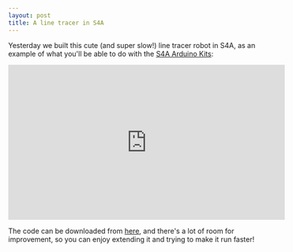 ```yaml
---
layout: post
title: A line tracer in S4A
---
```


Yesterday we built this cute (and super slow!) line tracer robot in S4A, as an example of what you'll be able to do with the [S4A Arduino Kits](http://s4a.cat/#kit):

<iframe width="560" height="315" src="http://www.youtube.com/embed/yuD017yYL4A" frameborder="0" allowfullscreen></iframe>

The code can be downloaded from [here](http://vps34736.ovh.net/tracer.sb), and there's a lot of room for improvement, so you can enjoy extending it and trying to make it run faster!
